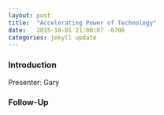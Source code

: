 ```yaml
---
layout: post
title:  "Accelerating Power of Technology"
date:   2015-10-01 21:00:07 -0700
categories: jekyll update
---
```


### Introduction

Presenter: Gary

### Follow-Up


